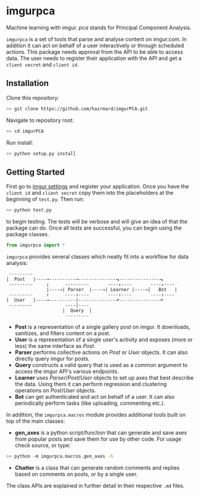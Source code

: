 # imgurpca
Machine learning with imgur. *pca* stands for Principal Component Analysis.  

`imgurpca` is a set of tools that parse and analyse content on imgur.com. In
addition it can act on behalf of a user interactively or through scheduled
actions. This package needs approval from the API to be able to access data.
The user needs to register their application with the API and get a `client
secret` and `client id`.  

## Installation
Clone this repository:  
```bash
>> git clone https://github.com/hazrmard/imgurPCA.git
```
Navigate to repository root:  
```bash
>> cd imgurPCA
```
Run install:  
```bash
>> python setup.py install
```

## Getting Started
First go to [imgur settings](https://imgur.com/account/settings/apps) and
register your application. Once you have the `client id` and `client secret`
copy them into the placeholders at the beginning of `test.py`. Then run:  
```bash
>> python test.py
```
to begin testing. The tests will be verbose and will give an idea of that the
package can do. Once all tests are successful, you can begin using the package
classes.  
```python
from imgurpca import *
```
`imgurpca` provides several classes which neatly fit into a workflow for data
analysis:  
```
 ---------
|  Post   |----→----------→--------------⬎---------------⬎
 ---------     ↓      ---------       ----↓----       ----↓----
               |----→| Parser  |----→| Learner |----→|   Bot   |
 ---------     ↑      ----↑----       ----↑----       ----↑----
|  User   |----→----------|--------------⬏---------------⬏
 ---------            ----|----
                     |  Query  |
                      ---------
```  
* **Post** is a representation of a single gallery post on imgur. It downloads,
sanitizes, and filters content on a post.
* **User** is a representation of a single user's activity and exposes (more
    or less) the same interface as *Post*.
* **Parser** performs collective actions on *Post* or *User* objects. It can
also directly query imgur for posts.
* **Query** constructs a valid query that is used as a common argument to
access the imgur API's various endpoints.
* **Learner** uses *Parser*/*Post*/*User* objects to set up axes that best
describe the data. Using them it can perform regression and clustering
operations on *Post*/*User* objects.
* **Bot** can get authenticated and act on behalf of a user. It can also
periodically perform tasks (like uploading, commenting etc.).  

In addition, the `imgurpca.macros` module provides additional tools built on
top of the main classes:  
* **gen_axes** is a python script/function that can generate and save axes from
popular posts and save them for use by other code. For usage check source, or
type:  
```bash
>> python -m imgurpca.macros.gen_axes -h
```  
* **Chatter** is a class that can generate random comments and replies based on
comments on posts, or by a single user.

The class APIs are explained in further detail in their respective `.md` files.
